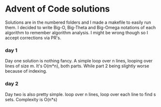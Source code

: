 # Advent of Code solutions

Solutions are in the numbered folders and I made a makefile to easily run them. I decided 
to write Big-O, Big-Theta and Big-Omega notations of each algorithm to remember 
algorithm analysis. I might be wrong though so I accept corrections via PR's.

### day 1

Day one solution is nothing fancy. A simple loop over n lines, looping over lines of size m.
It's O(m*n), both parts. While part 2 being slightly worse because of indexing. 

### day 2

Day two is also pretty simple. loop over n lines, loop over each line to find s sets. Complexity is
O(n*s)


